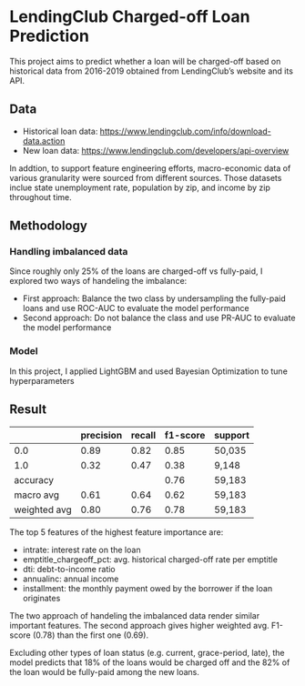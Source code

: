 # LendingClub Charged-off Loan Prediction
This project aims to predict whether a loan will be charged-off based on historical data from 2016-2019 obtained from LendingClub’s website and its API. 

## Data
  - Historical loan data: https://www.lendingclub.com/info/download-data.action
  - New loan data: https://www.lendingclub.com/developers/api-overview

In addtion, to support feature engineering efforts, macro-economic data of various granularity were sourced from different sources. Those datasets inclue state unemployment rate, population by zip, and income by zip throughout time.

## Methodology
### Handling imbalanced data
Since roughly only 25% of the loans are charged-off vs fully-paid, I explored two ways of handeling the imbalance:

* First approach: Balance the two class by undersampling the fully-paid loans and use ROC-AUC to evaluate the model performance
* Second approach: Do not balance the class and use PR-AUC to evaluate the model performance 

### Model
In this project, I applied LightGBM and used Bayesian Optimization to tune hyperparameters

## Result

|  | precision | recall | f1-score | support |
| ------ | ------ | ------ | ------ | ------ |
| 0.0 | 0.89 | 0.82 | 0.85 | 50,035 |
| 1.0 | 0.32 | 0.47 | 0.38 | 9,148 |
| accuracy |  |  | 0.76 | 59,183 |
| macro avg | 0.61 | 0.64 | 0.62 | 59,183 |
| weighted avg | 0.80 | 0.76 | 0.78 | 59,183 |

The top 5 features of the highest feature importance are:
* intrate: interest rate on the loan
* emptitle_chargeoff_pct: avg. historical charged-off rate per emptitle
* dti: debt-to-income ratio
* annualinc: annual income
* installment: the monthly payment owed by the borrower if the loan originates

The two approach of handeling the imbalanced data render similar important features. 
The second approach gives higher weighted avg. F1-score (0.78) than the first one (0.69).

Excluding other types of loan status (e.g. current, grace-period, late), the model predicts that 18% of the loans would be charged off and the 82% of the loan would be fully-paid among the new loans. 

